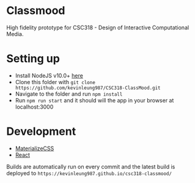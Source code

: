 # Classmood

High fidelity prototype for CSC318 - Design of Interactive Computational Media.

# Setting up
- Install NodeJS v10.0+ [here](https://nodejs.org/en/)
- Clone this folder with `git clone https://github.com/kevinleung987/CSC318-ClassMood.git`
- Navigate to the folder and run `npm install`
- Run `npm run start` and it should will the app in your browser at localhost:3000

# Development
- [MaterializeCSS](https://materializecss.com/)
- [React](https://reactjs.org/)

Builds are automatically run on every commit and the latest build is deployed to `https://kevinleung987.github.io/csc318-classmood/`